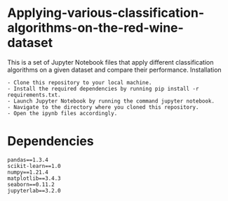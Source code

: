 # Applying-various-classification-algorithms-on-the-red-wine-dataset

This is a set of Jupyter Notebook files that apply different classification algorithms on a given dataset and compare their performance.
Installation

    - Clone this repository to your local machine.
    - Install the required dependencies by running pip install -r requirements.txt.
    - Launch Jupyter Notebook by running the command jupyter notebook.
    - Navigate to the directory where you cloned this repository.
    - Open the ipynb files accordingly.

# Dependencies

    pandas==1.3.4
    scikit-learn==1.0
    numpy==1.21.4
    matplotlib==3.4.3
    seaborn==0.11.2
    jupyterlab==3.2.0
   
